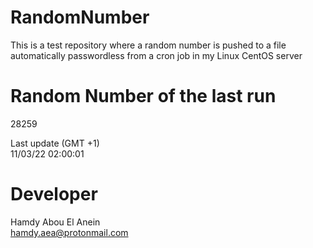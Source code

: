 # RandomNumber    
This is a test repository where a random number is pushed to a file automatically passwordless from a cron job in my Linux CentOS server    
# Random Number of the last run   
28259
      
Last update (GMT +1)    
11/03/22 02:00:01
# Developer    
Hamdy Abou El Anein   
hamdy.aea@protonmail.com
